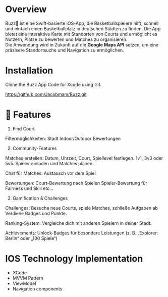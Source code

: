 # **Overview**  

Buzz🏀 ist eine Swift-basierte iOS-App, die Basketballspielern hilft, schnell und einfach einen Basketballplatz in deutschen Städten zu finden. Die App bietet eine interaktive Karte mit Standorten von Courts und ermöglicht es Nutzern, Plätze zu bewerten und Matches zu organisieren.  
Die Anwendung wird in Zukunft auf die **Google Maps API** setzen, um eine präzisere Standortsuche und Navigation zu ermöglichen.  


# Installation

Clone the Buzz App Code for Xcode using Git.

https://github.com/Jacobmam/Buzz.git


# 🚀 Features

1. Find Court
  
Filtermöglichkeiten:
Stadt
Indoor/Outdoor
Bewertungen

2. Community-Features

Matches erstellen:
Datum, Uhrzeit, Court, Spiellevel festlegen. 1v1, 3v3 oder 5v5.
Spieler einladen und Matches planen.

Chat für Matches:
Austausch vor dem Spiel

Bewertungen:
Court-Bewertung nach Spielen
Spieler-Bewertung für Fairness und Skill etc...


3. Gamification & Challenges

Challenges:
Besuche neue Courts, spiele Matches, schließe Aufgaben ab
Verdiene Badges und Punkte.

Ranking-System:
Vergleiche dich mit anderen Spielern in deiner Stadt.

Achievements:
Unlock-Badges für besondere Leistungen (z. B. „Explorer: Berlin“ oder „100 Spiele“)


# IOS Technology Implementation

- XCode
- MVVM Pattern
- ViewModel
- Navigation components

